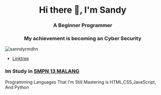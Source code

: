 <h1 align="center">Hi there 👋, I'm Sandy</h1>
<h3 align="center">A Beginner Programmer </h3>
<h3 align="center">My achievement is becoming an Cyber Security</h3>

<p align="left"> <img src="https://komarev.com/ghpvc/?username=sanndyxzz&label=Profile%20views&color=0e75b6&style=flat" alt="sanndyrmdhn" /> </p>

- [Linktree](https://sanndyrmdhn.github.io)

<h3 align="left">Im Study in <a href="https://www.smpn13malang.sch.id">SMPN 13 MALANG</a></h3>


<hp align="left">Programming Languages That I'm Still Mastering is HTML,CSS,JavaScript, And Python</p>

